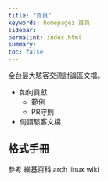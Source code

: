 ```yaml
---
title: "首頁"
keywords: homepagei 首頁
sidebar: 
permalink: index.html
summary:
toc: false
---
```

全台最大駭客交流討論區文檔。
* 如何貢獻
    - 範例
    - PR守則
* 何謂駭客文檔

## 格式手冊
參考
維基百科
arch linux wiki


